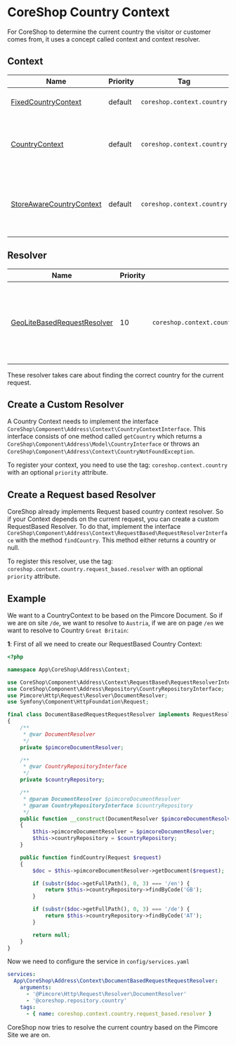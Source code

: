 # CoreShop Country Context

For CoreShop to determine the current country the visitor or customer comes from,
it uses a concept called context and context resolver.

## Context
| Name | Priority | Tag | Description|
|------|----------|-----|------------|
| [FixedCountryContext](https://github.com/coreshop/CoreShop/blob/master/src/CoreShop/Component/Address/Context/FixedCountryContext.php) | default | `coreshop.context.country` | Used for testing purposes |
| [CountryContext](https://github.com/coreshop/CoreShop/blob/master/src/CoreShop/Component/Address/Context/RequestBased/CountryContext.php) | default | `coreshop.context.country` | Check for a country within the country request resolver |
| [StoreAwareCountryContext](https://github.com/coreshop/CoreShop/blob/master/src/CoreShop/Component/Core/Context/Country/StoreAwareCountryContext.php) | default | `coreshop.context.country` | Check if current country is available in current store context |

## Resolver

| Name | Priority | Tag | Description|
|------|----------|-----|------------|
| [GeoLiteBasedRequestResolver](https://github.com/coreshop/CoreShop/blob/master/src/CoreShop/Component/Address/Context/RequestBased/GeoLiteBasedRequestResolver.php) | 10 | `coreshop.context.country.request_based.resolver` | This Resolver tries to determinate the users location by using the Geo Lite Database. |

These resolver takes care about finding the correct country for the current request.

## Create a Custom Resolver

A Country Context needs to implement the interface `CoreShop\Component\Address\Context\CountryContextInterface`.
This interface consists of one method called `getCountry` which returns a `CoreShop\Component\Address\Model\CountryInterface` or throws an `CoreShop\Component\Address\Context\CountryNotFoundException`.

To register your context, you need to use the tag: `coreshop.context.country` with an optional `priority` attribute.

## Create a Request based Resolver

CoreShop already implements Request based country context resolver.
So if your Context depends on the current request, you can create a custom RequestBased Resolver.
To do that, implement the interface `CoreShop\Component\Address\Context\RequestBased\RequestResolverInterface`
with the method `findCountry`. This method either returns a country or null.

To register this resolver, use the tag: `coreshop.context.country.request_based.resolver` with an optional `priority` attribute.

## Example

We want to a CountryContext to be based on the Pimcore Document. So if we are on site `/de`, we want to resolve to `Austria`, if we
are on page `/en` we want to resolve to Country `Great Britain`:

**1**: First of all we need to create our RequestBased Country Context:

```php
<?php

namespace App\CoreShop\Address\Context;

use CoreShop\Component\Address\Context\RequestBased\RequestResolverInterface;
use CoreShop\Component\Address\Repository\CountryRepositoryInterface;
use Pimcore\Http\Request\Resolver\DocumentResolver;
use Symfony\Component\HttpFoundation\Request;

final class DocumentBasedRequestRequestResolver implements RequestResolverInterface
{
    /**
     * @var DocumentResolver
     */
    private $pimcoreDocumentResolver;

    /**
     * @var CountryRepositoryInterface
     */
    private $countryRepository;

    /**
     * @param DocumentResolver $pimcoreDocumentResolver
     * @param CountryRepositoryInterface $countryRepository
     */
    public function __construct(DocumentResolver $pimcoreDocumentResolver, CountryRepositoryInterface $countryRepository)
    {
        $this->pimcoreDocumentResolver = $pimcoreDocumentResolver;
        $this->countryRepository = $countryRepository;
    }

    public function findCountry(Request $request)
    {
        $doc = $this->pimcoreDocumentResolver->getDocument($request);

        if (substr($doc->getFullPath(), 0, 3) === '/en') {
            return $this->countryRepository->findByCode('GB');
        }

        if (substr($doc->getFullPath(), 0, 3) === '/de') {
            return $this->countryRepository->findByCode('AT');
        }

        return null;
    }
}
```

Now we need to configure the service in `config/services.yaml`

```yaml
services:
  App\CoreShop\Address\Context\DocumentBasedRequestRequestResolver:
    arguments:
      - '@Pimcore\Http\Request\Resolver\DocumentResolver'
      - '@coreshop.repository.country'
    tags:
      - { name: coreshop.context.country.request_based.resolver }

```

CoreShop now tries to resolve the current country based on the Pimcore Site we are on.
